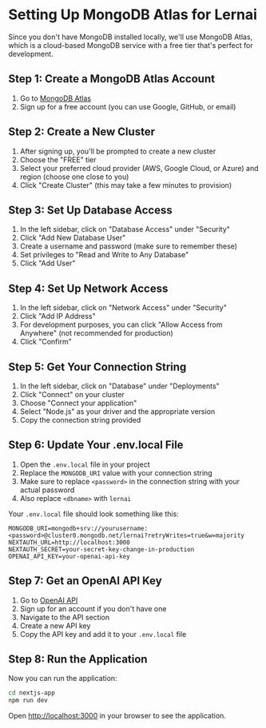 # Setting Up MongoDB Atlas for Lernai

Since you don't have MongoDB installed locally, we'll use MongoDB Atlas, which is a cloud-based MongoDB service with a free tier that's perfect for development.

## Step 1: Create a MongoDB Atlas Account

1. Go to [MongoDB Atlas](https://www.mongodb.com/cloud/atlas/register)
2. Sign up for a free account (you can use Google, GitHub, or email)

## Step 2: Create a New Cluster

1. After signing up, you'll be prompted to create a new cluster
2. Choose the "FREE" tier
3. Select your preferred cloud provider (AWS, Google Cloud, or Azure) and region (choose one close to you)
4. Click "Create Cluster" (this may take a few minutes to provision)

## Step 3: Set Up Database Access

1. In the left sidebar, click on "Database Access" under "Security"
2. Click "Add New Database User"
3. Create a username and password (make sure to remember these)
4. Set privileges to "Read and Write to Any Database"
5. Click "Add User"

## Step 4: Set Up Network Access

1. In the left sidebar, click on "Network Access" under "Security"
2. Click "Add IP Address"
3. For development purposes, you can click "Allow Access from Anywhere" (not recommended for production)
4. Click "Confirm"

## Step 5: Get Your Connection String

1. In the left sidebar, click on "Database" under "Deployments"
2. Click "Connect" on your cluster
3. Choose "Connect your application"
4. Select "Node.js" as your driver and the appropriate version
5. Copy the connection string provided

## Step 6: Update Your .env.local File

1. Open the `.env.local` file in your project
2. Replace the `MONGODB_URI` value with your connection string
3. Make sure to replace `<password>` in the connection string with your actual password
4. Also replace `<dbname>` with `lernai`

Your `.env.local` file should look something like this:

```
MONGODB_URI=mongodb+srv://yourusername:<password>@cluster0.mongodb.net/lernai?retryWrites=true&w=majority
NEXTAUTH_URL=http://localhost:3000
NEXTAUTH_SECRET=your-secret-key-change-in-production
OPENAI_API_KEY=your-openai-api-key
```

## Step 7: Get an OpenAI API Key

1. Go to [OpenAI API](https://platform.openai.com/signup)
2. Sign up for an account if you don't have one
3. Navigate to the API section
4. Create a new API key
5. Copy the API key and add it to your `.env.local` file

## Step 8: Run the Application

Now you can run the application:

```bash
cd nextjs-app
npm run dev
```

Open [http://localhost:3000](http://localhost:3000) in your browser to see the application.